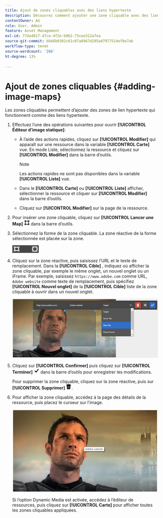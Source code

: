 ```yaml
---
title: Ajout de zones cliquables avec des liens hypertexte
description: Découvrez comment ajouter une zone cliquable avec des liens hypertexte à une image.
contentOwner: AG
role: User, Admin
feature: Asset Management
exl-id: 77da4917-47ce-4f2e-b062-73cee312a7ea
source-git-commit: bb46b0301c61c07a8967d285ad7977514efbe7ab
workflow-type: tm+mt
source-wordcount: '266'
ht-degree: 13%

---
```


# Ajout de zones cliquables {#adding-image-maps}

Les zones cliquables permettent d’ajouter des zones de lien hypertexte qui fonctionnent comme des liens hypertexte.

1. Effectuez l’une des opérations suivantes pour ouvrir **[!UICONTROL Éditeur d’image statique]**:

   * À l’aide des actions rapides, cliquez sur **[!UICONTROL Modifier]** qui apparaît sur une ressource dans la variable **[!UICONTROL Carte]** vue. En mode Liste, sélectionnez la ressource et cliquez sur **[!UICONTROL Modifier]** dans la barre d’outils.

      >[!NOTE]
      >
      >Les actions rapides ne sont pas disponibles dans la variable **[!UICONTROL Liste]** vue.

   * Dans le **[!UICONTROL Carte]** ou **[!UICONTROL Liste]** afficher, sélectionner la ressource et cliquer sur **[!UICONTROL Modifier]** dans la barre d’outils.
   * Cliquez sur **[!UICONTROL Modifier]** sur la page de la ressource.

1. Pour insérer une zone cliquable, cliquez sur **[!UICONTROL Lancer une Map]** ![zone cliquable](assets/do-not-localize/image-map-icon.png) dans la barre d’outils.
1. Sélectionnez la forme de la zone cliquable. La zone réactive de la forme sélectionnée est placée sur la zone.

   ![chlimage_1-422](assets/chlimage_1-422.png)

1. Cliquez sur la zone réactive, puis saisissez l’URL et le texte de remplacement. Dans la **[!UICONTROL Cible]** , indiquez où afficher la zone cliquable, par exemple le même onglet, un nouvel onglet ou un iFrame. Par exemple, saisissez `https://www.adobe.com` comme URL, `Adobe website` comme texte de remplacement, puis spécifiez **[!UICONTROL Nouvel onglet]** de la **[!UICONTROL Cible]** liste de la zone cliquable à ouvrir dans un nouvel onglet.

   ![chlimage_1-423](assets/chlimage_1-423.png)

1. Cliquez sur **[!UICONTROL Confirmer]** puis cliquez sur **[!UICONTROL Terminer]** ![sélectionner vérifier terminé](assets/do-not-localize/check-ok-done-icon.png) dans la barre d’outils pour enregistrer les modifications.

   Pour supprimer la zone cliquable, cliquez sur la zone réactive, puis sur **[!UICONTROL Supprimer]** ![delete](assets/do-not-localize/delete-solid-line.png).

1. Pour afficher la zone cliquable, accédez à la page des détails de la ressource, puis placez le curseur sur l’image.

   ![chlimage_1-426](assets/chlimage_1-426.png)

   Si l’option Dynamic Media est activée, accédez à l’éditeur de ressources, puis cliquez sur **[!UICONTROL Carte]** pour afficher toutes les zones cliquables appliquées.
